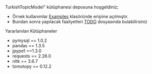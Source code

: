 TurkishTopicModel" kütüphanesi deposuna hoşgeldiniz;<br>
<ul>
  <li>Örnek kullanımlar <a href="https://github.com/cimenwd/TurkishTopicModel/blob/main/Examples">Examples</a> klasöründe erişime açılmıştır.</li>
  <li>Bundan sonra yapılacak faaliyetleri <a href="https://github.com/cimenwd/TurkishTopicModel/blob/main/TODO">TODO</a> dosyasında bulabilirsiniz</li>
</ul>

Yararlanılan Kütüphaneler
<ul>
  <li>pymysql == 1.0.2</li>
 <li>pandas == 1.3.5</li>
 <li>jpype1 ==1.3.0</li>
 <li>requests == 2.26.0</li>
 <li>nltk == 3.6.7</li>
 <li>tomotopy == 0.12.2</li>
  </ul>


